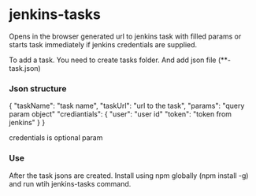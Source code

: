 # jenkins-tasks
Opens in the browser generated url to jenkins task with filled params or starts task immediately if jenkins credentials are supplied.

To add a task. You need to create tasks folder. And add json file (**-task.json)

### Json structure

{
  "taskName": "task name",
  "taskUrl": "url to the task",
  "params": "query param object"
  "crediantials": {
    "user": "user id"
    "token": "token from jenkins"
  }
}

credentials is optional param


### Use
After the task jsons are created. Install using npm globally (npm install -g) and run wtih jenkins-tasks command.
